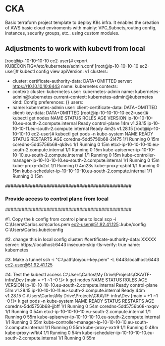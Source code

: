 # CKA
Basic terraform project template to deploy K8s infra. 
It enables the creation of AWS basic cloud enviroments with mainly: VPC,Subnets,routing config, instances, security groups, etc.. using custom modules.  

## Adjustments to work with kubevtl from local
[root@ip-10-10-10-10 ec2-user]#  export KUBECONFIG=/etc/kubernetes/admin.conf
[root@ip-10-10-10-10 ec2-user]# kubectl config view
apiVersion: v1
clusters:
- cluster:
    certificate-authority-data: DATA+OMITTED
    server: https://10.10.10.10:6443
  name: kubernetes
contexts:
- context:
    cluster: kubernetes
    user: kubernetes-admin
  name: kubernetes-admin@kubernetes
current-context: kubernetes-admin@kubernetes
kind: Config
preferences: {}
users:
- name: kubernetes-admin
  user:
    client-certificate-data: DATA+OMITTED
    client-key-data: DATA+OMITTED
[root@ip-10-10-10-10 ec2-user]# kubectl get nodes
NAME                                         STATUS   ROLES           AGE    VERSION
ip-10-10-10-10.eu-south-2.compute.internal   Ready    control-plane   14m    v1.28.15
ip-10-10-10-11.eu-south-2.compute.internal   Ready    <none>          4m2s   v1.28.15
[root@ip-10-10-10-10 ec2-user]# kubectl get pods -n kube-system
NAME                                                                 READY   STATUS    RESTARTS   AGE
coredns-5dd5756b68-2l475                                             1/1     Running   0          15m
coredns-5dd5756b68-qk8vc                                             1/1     Running   0          15m
etcd-ip-10-10-10-10.eu-south-2.compute.internal                      1/1     Running   0          15m
kube-apiserver-ip-10-10-10-10.eu-south-2.compute.internal            1/1     Running   0          15m
kube-controller-manager-ip-10-10-10-10.eu-south-2.compute.internal   1/1     Running   0          15m
kube-proxy-dx2ct                                                     1/1     Running   0          4m23s
kube-proxy-qsbhl                                                     1/1     Running   0          15m
kube-scheduler-ip-10-10-10-10.eu-south-2.compute.internal            1/1     Running   0          15m

##############################################
### Provide access to control plane from local
##############################################

#1. Copy the k config from control plane to local
 scp -i C:\Users\Carlos\.ssh\carlos.pem ec2-user@51.92.41.125:.kube/config C:\Users\Carlos\.kube\config

#2. change this in local config 
 cluster:
    #certificate-authority-data: XXXXX
    server: https://localhost:6443
    insecure-skip-tls-verify: true
  name: kubernetes

#3. Make a tunnel 
ssh -i "C:\path\to\your-key.pem" -L 6443:localhost:6443 ec2-user@51.92.41.125

#4. Test the kubectl access
C:\Users\Carlos\My Drive\Projects\CKA\TF-infra\Dev [main ≡ +1 ~1 -0 !]> k get nodes
NAME                                         STATUS   ROLES           AGE   VERSION
ip-10-10-10-10.eu-south-2.compute.internal   Ready    control-plane   51m   v1.28.15
ip-10-10-10-11.eu-south-2.compute.internal   Ready    <none>          44m   v1.28.15
C:\Users\Carlos\My Drive\Projects\CKA\TF-infra\Dev [main ≡ +1 ~1 -0 !]> k get pods -n kube-system
NAME                                                                 READY   STATUS    RESTARTS   AGE
coredns-5dd5756b68-jjbff                                             1/1     Running   0          54m
coredns-5dd5756b68-nxqsv                                             1/1     Running   0          54m
etcd-ip-10-10-10-10.eu-south-2.compute.internal                      1/1     Running   0          55m
kube-apiserver-ip-10-10-10-10.eu-south-2.compute.internal            1/1     Running   0          55m
kube-controller-manager-ip-10-10-10-10.eu-south-2.compute.internal   1/1     Running   0          55m
kube-proxy-vxtr9                                                     1/1     Running   0          48m
kube-proxy-wfkt4                                                     1/1     Running   0          54m
kube-scheduler-ip-10-10-10-10.eu-south-2.compute.internal            1/1     Running   0          55m